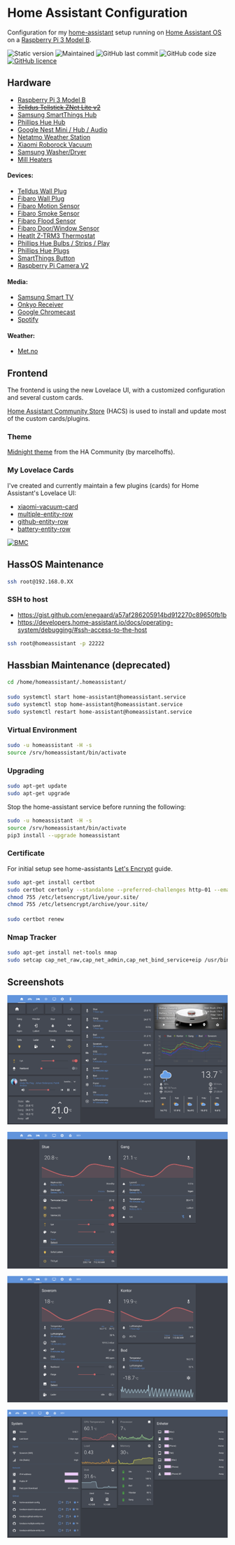# Home Assistant Configuration

Configuration for my [home-assistant](https://www.home-assistant.io) setup running on
[Home Assistant OS](https://github.com/home-assistant/operating-system) on a
[Raspberry Pi 3 Model B](https://www.raspberrypi.org/products/raspberry-pi-3-model-b/).

![Static version](https://img.shields.io/badge/version-2022.2.6-blue.svg)
![Maintained](https://img.shields.io/maintenance/yes/2022.svg)
![GitHub last commit](https://img.shields.io/github/last-commit/benct/home-assistant-config.svg)
![GitHub code size](https://img.shields.io/github/languages/code-size/benct/home-assistant-config.svg)
[![GitHub licence](https://img.shields.io/github/license/benct/home-assistant-config.svg)](https://github.com/benct/home-assistant-config/blob/master/LICENCE)

## Hardware

- [Raspberry Pi 3 Model B](https://www.raspberrypi.org/products/raspberry-pi-3-model-b/)
- [~~Telldus Tellstick ZNet Lite v2~~](https://home-assistant.io/integrations/tellduslive/)
- [Samsung SmartThings Hub](https://home-assistant.io/integrations/smartthings/)
- [Phillips Hue Hub](https://www.home-assistant.io/integrations/hue/)
- [Google Nest Mini / Hub / Audio](https://www.home-assistant.io/integrations/google_assistant/)
- [Netatmo Weather Station](https://home-assistant.io/integrations/netatmo/)
- [Xiaomi Roborock Vacuum](https://www.home-assistant.io/integrations/xiaomi_miio/)
- [Samsung Washer/Dryer](https://www.home-assistant.io/integrations/smartthings/)
- [Mill Heaters](https://www.home-assistant.io/integrations/mill/)

#### Devices:
- [Telldus Wall Plug](https://products.z-wavealliance.org/products/1536)
- [Fibaro Wall Plug](https://products.z-wavealliance.org/products/1653)
- [Fibaro Motion Sensor](https://products.z-wavealliance.org/products/2762)
- [Fibaro Smoke Sensor](https://products.z-wavealliance.org/products/1273)
- [Fibaro Flood Sensor](https://products.z-wavealliance.org/products/2791)
- [Fibaro Door/Window Sensor](https://products.z-wavealliance.org/products/2181)
- [HeatIt Z-TRM3 Thermostat](https://products.z-wavealliance.org/products/3802)
- [Phillips Hue Bulbs / Strips / Play](https://www.home-assistant.io/integrations/hue/)
- [Phillips Hue Plugs](https://www.home-assistant.io/integrations/hue/)
- [SmartThings Button](https://home-assistant.io/integrations/smartthings/)
- [Raspberry Pi Camera V2](https://www.home-assistant.io/integrations/rpi_camera/)

#### Media:
- [Samsung Smart TV](https://home-assistant.io/integrations/samsungtv/)
- [Onkyo Receiver](https://www.home-assistant.io/integrations/onkyo/)
- [Google Chromecast](https://www.home-assistant.io/integrations/cast/)
- [Spotify](https://www.home-assistant.io/integrations/spotify/)

#### Weather:
- [Met.no](https://www.home-assistant.io/integrations/met/)

## Frontend

The frontend is using the new Lovelace UI, with a customized configuration and several custom cards.

[Home Assistant Community Store](https://github.com/hacs) (HACS) is used to install and update most of the custom cards/plugins.

### Theme

[Midnight theme](https://github.com/home-assistant-community-themes/midnight) from the HA Community (by marcelhoffs).

### My Lovelace Cards
I've created and currently maintain a few plugins (cards) for Home Assistant's Lovelace UI:

- [xiaomi-vacuum-card](https://github.com/benct/lovelace-xiaomi-vacuum-card)
- [multiple-entity-row](https://github.com/benct/lovelace-multiple-entity-row)
- [github-entity-row](https://github.com/benct/lovelace-github-entity-row)
- [battery-entity-row](https://github.com/benct/lovelace-battery-entity-row)

[![BMC](https://www.buymeacoffee.com/assets/img/custom_images/white_img.png)](https://www.buymeacoff.ee/benct)

## HassOS Maintenance

```bash
ssh root@192.168.0.XX
```

### SSH to host

- https://gist.github.com/enegaard/a57af286205914bd912270c89650fb1b
- https://developers.home-assistant.io/docs/operating-system/debugging/#ssh-access-to-the-host

```bash
ssh root@homeassistant -p 22222
```

## Hassbian Maintenance (deprecated)
```bash
cd /home/homeassistant/.homeassistant/

sudo systemctl start home-assistant@homeassistant.service
sudo systemctl stop home-assistant@homeassistant.service
sudo systemctl restart home-assistant@homeassistant.service
```

### Virtual Environment
```bash
sudo -u homeassistant -H -s
source /srv/homeassistant/bin/activate
```

### Upgrading
```bash
sudo apt-get update
sudo apt-get upgrade
```

Stop the home-assistant service before running the following:
```bash
sudo -u homeassistant -H -s
source /srv/homeassistant/bin/activate
pip3 install --upgrade homeassistant
```

### Certificate

For initial setup see home-assistants [Let's Encrypt](https://www.home-assistant.io/docs/ecosystem/certificates/lets_encrypt/) guide.

```bash
sudo apt-get install certbot
sudo certbot certonly --standalone --preferred-challenges http-01 --email <email> -d <hostname>
chmod 755 /etc/letsencrypt/live/your.site/
chmod 755 /etc/letsencrypt/archive/your.site/

sudo certbot renew
```

### Nmap Tracker
```bash
sudo apt-get install net-tools nmap
sudo setcap cap_net_raw,cap_net_admin,cap_net_bind_service+eip /usr/bin/nmap
```

## Screenshots

![Home Tab](https://raw.githubusercontent.com/benct/home-assistant-config/master/screenshots/ha-main.png)

![Livingroom Tab](https://raw.githubusercontent.com/benct/home-assistant-config/master/screenshots/ha-livingroom.png)

![Bedroom Tab](https://raw.githubusercontent.com/benct/home-assistant-config/master/screenshots/ha-bedroom.png)

![System Tab](https://raw.githubusercontent.com/benct/home-assistant-config/master/screenshots/ha-system.png)
